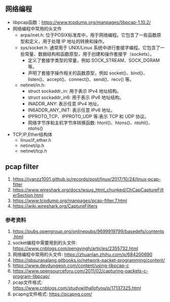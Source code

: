 ## 网络编程
* libpcap函数：https://www.tcpdump.org/manpages/libpcap-1.10.2/
* 网络编程中常用的头文件
    * arpa/inet.h: 位于POSIX标准库中，用于网络编程。它包含了一些函数原型和定义，用于处理 IP 地址的转换和操作。
    * sys/socket.h: 通常用于 UNIX/Linux 系统中进行套接字编程。它包含了一些常量、数据结构和函数原型，用于创建和操作套接字（sockets）。
        * 定义了套接字类型的常量，例如 SOCK_STREAM、SOCK_DGRAM 等。
        * 声明了套接字操作相关的函数原型，例如 socket()、bind()、listen()、accept()、connect()、send()、recv() 等。
    * netinet/in.h:
        * struct sockaddr_in: 用于表示 IPv4 地址结构。
        * struct sockaddr_in6: 用于表示 IPv6 地址结构。
        * INADDR_ANY: 表示任意 IPv4 地址。
        * IN6ADDR_ANY_INIT: 表示任意 IPv6 地址。
        * IPPROTO_TCP、IPPROTO_UDP 等:表示 TCP 和 UDP 协议。
        * 网络字节序和主机字节序转换函数: htonl()、htons()、ntohl()、ntohs()
* TCP,IP,Ether结构体
    * linux/if_ether.h
    * netinet/ip.h
    * netinet/tcp.h


## pcap filter
1. https://ivanzz1001.github.io/records/post/linux/2017/10/24/linux-pcap-filter
1. https://www.wireshark.org/docs/wsug_html_chunked/ChCapCaptureFilterSection.html
1. https://www.tcpdump.org/manpages/pcap-filter.7.html
1. https://wiki.wireshark.org/CaptureFilters


### 参考资料
1. https://pubs.opengroup.org/onlinepubs/9699919799/basedefs/contents.html
1. socket编程中需要用到的头文件: https://www.cnblogs.com/pengyingh/articles/2355732.html
1. 网络编程中常用的头文件: https://zhuanlan.zhihu.com/p/684200690
1. https://qbsuranalang.gitbooks.io/network-packet-programming/content/
1. https://www.devdungeon.com/content/using-libpcap-c
1. https://www.opensourceforu.com/2011/02/capturing-packets-c-program-libpcap/
1. pcap文件格式: https://www.cnblogs.com/studywithallofyou/p/17137325.html
1. pcapng文件格式: https://pcapng.com/
